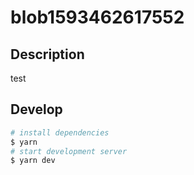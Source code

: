 # blob1593462617552

## Description

test

## Develop

```bash
# install dependencies
$ yarn
# start development server
$ yarn dev
```